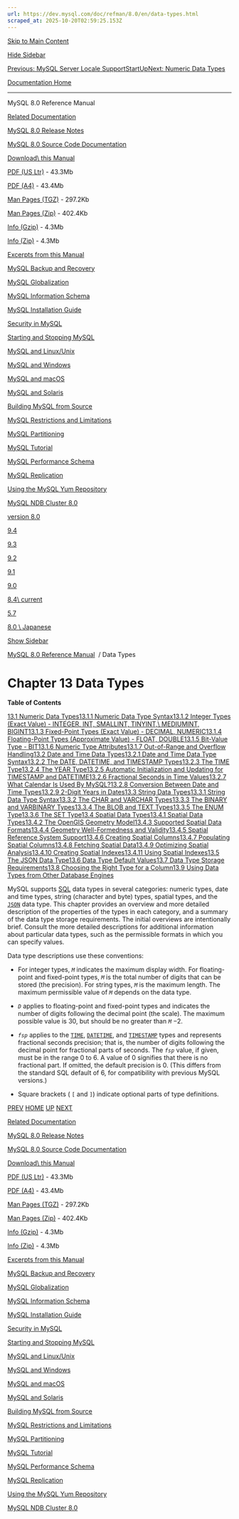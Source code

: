 ```yaml
---
url: https://dev.mysql.com/doc/refman/8.0/en/data-types.html
scraped_at: 2025-10-20T02:59:25.153Z
---
```


[Skip to Main Content](https://dev.mysql.com/doc/refman/8.0/en/data-types.html#main)

[Hide Sidebar](https://dev.mysql.com/doc/refman/8.0/en/data-types.html "Hide Sidebar")

[Previous: MySQL Server Locale Support](https://dev.mysql.com/doc/refman/8.0/en/locale-support.html "Previous: MySQL Server Locale Support")[Start](https://dev.mysql.com/doc/refman/8.0/en/index.html "Start")[Up](https://dev.mysql.com/doc/refman/8.0/en/index.html "Up")[Next: Numeric Data Types](https://dev.mysql.com/doc/refman/8.0/en/numeric-types.html "Next: Numeric Data Types")

[Documentation Home](https://dev.mysql.com/doc/)

* * *

MySQL 8.0 Reference Manual

[Related Documentation](https://dev.mysql.com/doc/refman/8.0/en/data-types.html)

[MySQL 8.0 Release Notes](https://dev.mysql.com/doc/relnotes/mysql/8.0/en/)

[MySQL 8.0 Source Code Documentation](https://dev.mysql.com/doc/dev/mysql-server/latest/)

[Download\\
this Manual](https://dev.mysql.com/doc/refman/8.0/en/data-types.html)

[PDF (US Ltr)](https://downloads.mysql.com/docs/refman-8.0-en.pdf)
\- 43.3Mb

[PDF (A4)](https://downloads.mysql.com/docs/refman-8.0-en.a4.pdf)
\- 43.4Mb

[Man Pages (TGZ)](https://downloads.mysql.com/docs/refman-8.0-en.man-gpl.tar.gz)
\- 297.2Kb

[Man Pages (Zip)](https://downloads.mysql.com/docs/refman-8.0-en.man-gpl.zip)
\- 402.4Kb

[Info (Gzip)](https://downloads.mysql.com/docs/mysql-8.0.info.gz)
\- 4.3Mb

[Info (Zip)](https://downloads.mysql.com/docs/mysql-8.0.info.zip)
\- 4.3Mb

[Excerpts from this Manual](https://dev.mysql.com/doc/refman/8.0/en/data-types.html)

[MySQL Backup and Recovery](https://dev.mysql.com/doc/mysql-backup-excerpt/8.0/en/)

[MySQL Globalization](https://dev.mysql.com/doc/mysql-g11n-excerpt/8.0/en/)

[MySQL Information Schema](https://dev.mysql.com/doc/mysql-infoschema-excerpt/8.0/en/)

[MySQL Installation Guide](https://dev.mysql.com/doc/mysql-installation-excerpt/8.0/en/)

[Security in MySQL](https://dev.mysql.com/doc/mysql-security-excerpt/8.0/en/)

[Starting and Stopping MySQL](https://dev.mysql.com/doc/mysql-startstop-excerpt/8.0/en/)

[MySQL and Linux/Unix](https://dev.mysql.com/doc/mysql-linuxunix-excerpt/8.0/en/)

[MySQL and Windows](https://dev.mysql.com/doc/mysql-windows-excerpt/8.0/en/)

[MySQL and macOS](https://dev.mysql.com/doc/mysql-macos-excerpt/8.0/en/)

[MySQL and Solaris](https://dev.mysql.com/doc/mysql-solaris-excerpt/8.0/en/)

[Building MySQL from Source](https://dev.mysql.com/doc/mysql-sourcebuild-excerpt/8.0/en/)

[MySQL Restrictions and Limitations](https://dev.mysql.com/doc/mysql-reslimits-excerpt/8.0/en/)

[MySQL Partitioning](https://dev.mysql.com/doc/mysql-partitioning-excerpt/8.0/en/)

[MySQL Tutorial](https://dev.mysql.com/doc/mysql-tutorial-excerpt/8.0/en/)

[MySQL Performance Schema](https://dev.mysql.com/doc/mysql-perfschema-excerpt/8.0/en/)

[MySQL Replication](https://dev.mysql.com/doc/mysql-replication-excerpt/8.0/en/)

[Using the MySQL Yum Repository](https://dev.mysql.com/doc/mysql-repo-excerpt/8.0/en/)

[MySQL NDB Cluster 8.0](https://dev.mysql.com/doc/mysql-cluster-excerpt/8.0/en/)

[version 8.0](https://dev.mysql.com/doc/refman/8.0/en/data-types.html)

[9.4](https://dev.mysql.com/doc/refman/9.4/en/data-types.html)

[9.3](https://dev.mysql.com/doc/refman/9.3/en/data-types.html)

[9.2](https://dev.mysql.com/doc/refman/9.2/en/data-types.html)

[9.1](https://dev.mysql.com/doc/refman/9.1/en/data-types.html)

[9.0](https://dev.mysql.com/doc/refman/9.0/en/data-types.html)

[8.4\\
current](https://dev.mysql.com/doc/refman/8.4/en/data-types.html)

[5.7](https://dev.mysql.com/doc/refman/5.7/en/data-types.html)

[8.0 \\
Japanese](https://dev.mysql.com/doc/refman/8.0/ja/data-types.html)

[Show Sidebar](https://dev.mysql.com/doc/refman/8.0/en/data-types.html "Show Sidebar")

[MySQL 8.0 Reference Manual](https://dev.mysql.com/doc/refman/8.0/en/)  /
Data Types


# Chapter 13 Data Types

**Table of Contents**

[13.1 Numeric Data Types](https://dev.mysql.com/doc/refman/8.0/en/numeric-types.html)[13.1.1 Numeric Data Type Syntax](https://dev.mysql.com/doc/refman/8.0/en/numeric-type-syntax.html)[13.1.2 Integer Types (Exact Value) - INTEGER, INT, SMALLINT, TINYINT,\\
MEDIUMINT, BIGINT](https://dev.mysql.com/doc/refman/8.0/en/integer-types.html)[13.1.3 Fixed-Point Types (Exact Value) - DECIMAL, NUMERIC](https://dev.mysql.com/doc/refman/8.0/en/fixed-point-types.html)[13.1.4 Floating-Point Types (Approximate Value) - FLOAT, DOUBLE](https://dev.mysql.com/doc/refman/8.0/en/floating-point-types.html)[13.1.5 Bit-Value Type - BIT](https://dev.mysql.com/doc/refman/8.0/en/bit-type.html)[13.1.6 Numeric Type Attributes](https://dev.mysql.com/doc/refman/8.0/en/numeric-type-attributes.html)[13.1.7 Out-of-Range and Overflow Handling](https://dev.mysql.com/doc/refman/8.0/en/out-of-range-and-overflow.html)[13.2 Date and Time Data Types](https://dev.mysql.com/doc/refman/8.0/en/date-and-time-types.html)[13.2.1 Date and Time Data Type Syntax](https://dev.mysql.com/doc/refman/8.0/en/date-and-time-type-syntax.html)[13.2.2 The DATE, DATETIME, and TIMESTAMP Types](https://dev.mysql.com/doc/refman/8.0/en/datetime.html)[13.2.3 The TIME Type](https://dev.mysql.com/doc/refman/8.0/en/time.html)[13.2.4 The YEAR Type](https://dev.mysql.com/doc/refman/8.0/en/year.html)[13.2.5 Automatic Initialization and Updating for TIMESTAMP and DATETIME](https://dev.mysql.com/doc/refman/8.0/en/timestamp-initialization.html)[13.2.6 Fractional Seconds in Time Values](https://dev.mysql.com/doc/refman/8.0/en/fractional-seconds.html)[13.2.7 What Calendar Is Used By MySQL?](https://dev.mysql.com/doc/refman/8.0/en/mysql-calendar.html)[13.2.8 Conversion Between Date and Time Types](https://dev.mysql.com/doc/refman/8.0/en/date-and-time-type-conversion.html)[13.2.9 2-Digit Years in Dates](https://dev.mysql.com/doc/refman/8.0/en/two-digit-years.html)[13.3 String Data Types](https://dev.mysql.com/doc/refman/8.0/en/string-types.html)[13.3.1 String Data Type Syntax](https://dev.mysql.com/doc/refman/8.0/en/string-type-syntax.html)[13.3.2 The CHAR and VARCHAR Types](https://dev.mysql.com/doc/refman/8.0/en/char.html)[13.3.3 The BINARY and VARBINARY Types](https://dev.mysql.com/doc/refman/8.0/en/binary-varbinary.html)[13.3.4 The BLOB and TEXT Types](https://dev.mysql.com/doc/refman/8.0/en/blob.html)[13.3.5 The ENUM Type](https://dev.mysql.com/doc/refman/8.0/en/enum.html)[13.3.6 The SET Type](https://dev.mysql.com/doc/refman/8.0/en/set.html)[13.4 Spatial Data Types](https://dev.mysql.com/doc/refman/8.0/en/spatial-types.html)[13.4.1 Spatial Data Types](https://dev.mysql.com/doc/refman/8.0/en/spatial-type-overview.html)[13.4.2 The OpenGIS Geometry Model](https://dev.mysql.com/doc/refman/8.0/en/opengis-geometry-model.html)[13.4.3 Supported Spatial Data Formats](https://dev.mysql.com/doc/refman/8.0/en/gis-data-formats.html)[13.4.4 Geometry Well-Formedness and Validity](https://dev.mysql.com/doc/refman/8.0/en/geometry-well-formedness-validity.html)[13.4.5 Spatial Reference System Support](https://dev.mysql.com/doc/refman/8.0/en/spatial-reference-systems.html)[13.4.6 Creating Spatial Columns](https://dev.mysql.com/doc/refman/8.0/en/creating-spatial-columns.html)[13.4.7 Populating Spatial Columns](https://dev.mysql.com/doc/refman/8.0/en/populating-spatial-columns.html)[13.4.8 Fetching Spatial Data](https://dev.mysql.com/doc/refman/8.0/en/fetching-spatial-data.html)[13.4.9 Optimizing Spatial Analysis](https://dev.mysql.com/doc/refman/8.0/en/optimizing-spatial-analysis.html)[13.4.10 Creating Spatial Indexes](https://dev.mysql.com/doc/refman/8.0/en/creating-spatial-indexes.html)[13.4.11 Using Spatial Indexes](https://dev.mysql.com/doc/refman/8.0/en/using-spatial-indexes.html)[13.5 The JSON Data Type](https://dev.mysql.com/doc/refman/8.0/en/json.html)[13.6 Data Type Default Values](https://dev.mysql.com/doc/refman/8.0/en/data-type-defaults.html)[13.7 Data Type Storage Requirements](https://dev.mysql.com/doc/refman/8.0/en/storage-requirements.html)[13.8 Choosing the Right Type for a Column](https://dev.mysql.com/doc/refman/8.0/en/choosing-types.html)[13.9 Using Data Types from Other Database Engines](https://dev.mysql.com/doc/refman/8.0/en/other-vendor-data-types.html)

MySQL supports [SQL](https://dev.mysql.com/doc/refman/8.0/en/glossary.html#glos_sql "SQL") data types in
several categories: numeric types, date and time types, string
(character and byte) types, spatial types, and the
[`JSON`](https://dev.mysql.com/doc/refman/8.0/en/json.html "13.5 The JSON Data Type") data type. This chapter provides
an overview and more detailed description of the properties of the
types in each category, and a summary of the data type storage
requirements. The initial overviews are intentionally brief. Consult
the more detailed descriptions for additional information about
particular data types, such as the permissible formats in which you
can specify values.


Data type descriptions use these conventions:

- For integer types, _`M`_ indicates the
maximum display width. For floating-point and fixed-point types,
_`M`_ is the total number of digits that
can be stored (the precision). For string types,
_`M`_ is the maximum length. The maximum
permissible value of _`M`_ depends on the
data type.


- _`D`_ applies to floating-point and
fixed-point types and indicates the number of digits following
the decimal point (the scale). The maximum possible value is 30,
but should be no greater than
_`M`_ −2.


- _`fsp`_ applies to the
[`TIME`](https://dev.mysql.com/doc/refman/8.0/en/time.html "13.2.3 The TIME Type"),
[`DATETIME`](https://dev.mysql.com/doc/refman/8.0/en/datetime.html "13.2.2 The DATE, DATETIME, and TIMESTAMP Types"), and
[`TIMESTAMP`](https://dev.mysql.com/doc/refman/8.0/en/datetime.html "13.2.2 The DATE, DATETIME, and TIMESTAMP Types") types and represents
fractional seconds precision; that is, the number of digits
following the decimal point for fractional parts of seconds. The
_`fsp`_ value, if given, must be in the
range 0 to 6. A value of 0 signifies that there is no fractional
part. If omitted, the default precision is 0. (This differs from
the standard SQL default of 6, for compatibility with previous
MySQL versions.)


- Square brackets ( `[` and `]`)
indicate optional parts of type definitions.


[PREV](https://dev.mysql.com/doc/refman/8.0/en/locale-support.html "Previous: MySQL Server Locale Support") [HOME](https://dev.mysql.com/doc/refman/8.0/en/index.html "Start") [UP](https://dev.mysql.com/doc/refman/8.0/en/index.html "Up") [NEXT](https://dev.mysql.com/doc/refman/8.0/en/numeric-types.html "Next: Numeric Data Types")

[Related Documentation](https://dev.mysql.com/doc/refman/8.0/en/data-types.html)

[MySQL 8.0 Release Notes](https://dev.mysql.com/doc/relnotes/mysql/8.0/en/)

[MySQL 8.0 Source Code Documentation](https://dev.mysql.com/doc/dev/mysql-server/latest/)

[Download\\
this Manual](https://dev.mysql.com/doc/refman/8.0/en/data-types.html)

[PDF (US Ltr)](https://downloads.mysql.com/docs/refman-8.0-en.pdf)
\- 43.3Mb

[PDF (A4)](https://downloads.mysql.com/docs/refman-8.0-en.a4.pdf)
\- 43.4Mb

[Man Pages (TGZ)](https://downloads.mysql.com/docs/refman-8.0-en.man-gpl.tar.gz)
\- 297.2Kb

[Man Pages (Zip)](https://downloads.mysql.com/docs/refman-8.0-en.man-gpl.zip)
\- 402.4Kb

[Info (Gzip)](https://downloads.mysql.com/docs/mysql-8.0.info.gz)
\- 4.3Mb

[Info (Zip)](https://downloads.mysql.com/docs/mysql-8.0.info.zip)
\- 4.3Mb

[Excerpts from this Manual](https://dev.mysql.com/doc/refman/8.0/en/data-types.html)

[MySQL Backup and Recovery](https://dev.mysql.com/doc/mysql-backup-excerpt/8.0/en/)

[MySQL Globalization](https://dev.mysql.com/doc/mysql-g11n-excerpt/8.0/en/)

[MySQL Information Schema](https://dev.mysql.com/doc/mysql-infoschema-excerpt/8.0/en/)

[MySQL Installation Guide](https://dev.mysql.com/doc/mysql-installation-excerpt/8.0/en/)

[Security in MySQL](https://dev.mysql.com/doc/mysql-security-excerpt/8.0/en/)

[Starting and Stopping MySQL](https://dev.mysql.com/doc/mysql-startstop-excerpt/8.0/en/)

[MySQL and Linux/Unix](https://dev.mysql.com/doc/mysql-linuxunix-excerpt/8.0/en/)

[MySQL and Windows](https://dev.mysql.com/doc/mysql-windows-excerpt/8.0/en/)

[MySQL and macOS](https://dev.mysql.com/doc/mysql-macos-excerpt/8.0/en/)

[MySQL and Solaris](https://dev.mysql.com/doc/mysql-solaris-excerpt/8.0/en/)

[Building MySQL from Source](https://dev.mysql.com/doc/mysql-sourcebuild-excerpt/8.0/en/)

[MySQL Restrictions and Limitations](https://dev.mysql.com/doc/mysql-reslimits-excerpt/8.0/en/)

[MySQL Partitioning](https://dev.mysql.com/doc/mysql-partitioning-excerpt/8.0/en/)

[MySQL Tutorial](https://dev.mysql.com/doc/mysql-tutorial-excerpt/8.0/en/)

[MySQL Performance Schema](https://dev.mysql.com/doc/mysql-perfschema-excerpt/8.0/en/)

[MySQL Replication](https://dev.mysql.com/doc/mysql-replication-excerpt/8.0/en/)

[Using the MySQL Yum Repository](https://dev.mysql.com/doc/mysql-repo-excerpt/8.0/en/)

[MySQL NDB Cluster 8.0](https://dev.mysql.com/doc/mysql-cluster-excerpt/8.0/en/)